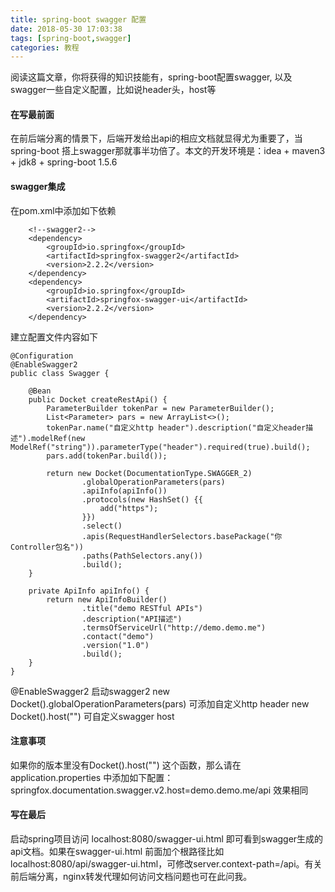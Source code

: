```yaml
---
title: spring-boot swagger 配置
date: 2018-05-30 17:03:38
tags: [spring-boot,swagger]
categories: 教程
---
```

阅读这篇文章，你将获得的知识技能有，spring-boot配置swagger, 以及swagger一些自定义配置，比如说header头，host等

#### 在写最前面
在前后端分离的情景下，后端开发给出api的相应文档就显得尤为重要了，当spring-boot 搭上swagger那就事半功倍了。本文的开发环境是：idea + maven3 + jdk8 + spring-boot 1.5.6

#### swagger集成
在pom.xml中添加如下依赖
```
    <!--swagger2-->
    <dependency>
        <groupId>io.springfox</groupId>
        <artifactId>springfox-swagger2</artifactId>
        <version>2.2.2</version>
    </dependency>
    <dependency>
        <groupId>io.springfox</groupId>
        <artifactId>springfox-swagger-ui</artifactId>
        <version>2.2.2</version>
    </dependency>
```

建立配置文件内容如下
```
@Configuration
@EnableSwagger2
public class Swagger {

    @Bean
    public Docket createRestApi() {
        ParameterBuilder tokenPar = new ParameterBuilder();
        List<Parameter> pars = new ArrayList<>();
        tokenPar.name("自定义http header").description("自定义header描述").modelRef(new ModelRef("string")).parameterType("header").required(true).build();
        pars.add(tokenPar.build());

        return new Docket(DocumentationType.SWAGGER_2)
                .globalOperationParameters(pars)
                .apiInfo(apiInfo())
                .protocols(new HashSet() {{
                    add("https");
                }})
                .select()
                .apis(RequestHandlerSelectors.basePackage("你Controller包名"))
                .paths(PathSelectors.any())
                .build();
    }

    private ApiInfo apiInfo() {
        return new ApiInfoBuilder()
                .title("demo RESTful APIs")
                .description("API描述")
                .termsOfServiceUrl("http://demo.demo.me")
                .contact("demo")
                .version("1.0")
                .build();
    }
}
```

@EnableSwagger2 启动swagger2
new Docket().globalOperationParameters(pars) 可添加自定义http header
new Docket().host("") 可自定义swagger host

#### 注意事项
如果你的版本里没有Docket().host("") 这个函数，那么请在 application.properties 中添加如下配置：springfox.documentation.swagger.v2.host=demo.demo.me/api 效果相同

#### 写在最后
启动spring项目访问 localhost:8080/swagger-ui.html 即可看到swagger生成的api文档。如果在swagger-ui.html 前面加个根路径比如localhost:8080/api/swagger-ui.html，可修改server.context-path=/api。有关前后端分离，nginx转发代理如何访问文档问题也可在此问我。
